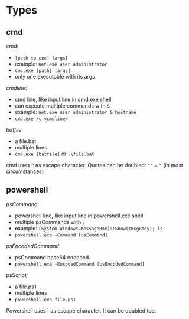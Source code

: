 # Types

## cmd

*cmd*:
* `[path to exe] [args]`
* example: `net.exe user administrator`
* `cmd.exe [path] [args]`
* only one executable with its args

*cmdline*: 
* cmd line, like input line in cmd.exe shell
* can execute multiple commands with `&`
* example: `net.exe user administrator & hostname`
* `cmd.exe /c <cmdline>`

*batfile*
* a file.bat
* multiple lines
* `cmd.exe [batfile]` or `.\file.bat`

cmd uses `^` as escape character. Quotes can be doubled: `""` = `"` (in most circumstances)

## powershell

*psCommand*: 
* powershell line, like input line in powershell.exe shell
* multiple psCommands with `;`
* example: `[System.Windows.MessageBox]::Show($msgBody); ls`
* `powershell.exe -Command [psCommand]`

*psEncodedCommand*:
* psCommand base64 encoded
* `powershell.exe -EncodedCommand [psEncodedCommand]`

psScript
* a file.ps1
* multiple lines
* `powershell.exe file.ps1`

Powershell uses ` as escape character. It can be doubled too.